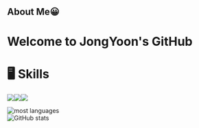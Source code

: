 ##  About Me😀 
# Welcome to JongYoon's GitHub

# 🖥 Skills
<div style=display:flex;>
  <img src="https://img.shields.io/badge/dotnet-512BD4?style=flat-square&logo=dotnet&logoColor=white">  
  <img src="https://img.shields.io/badge/java-007396?style=for-the-badge&logo=OpenJDK&logoColor=white">
  <img src="https://img.shields.io/badge/Spring-6DB33F?style=for-the-badge&logo=Spring&logoColor=white">
</div>


<div>
  
  ![most languages](https://github-readme-stats.vercel.app/api/top-langs/?username=jongypark&layout=compact)  
  ![GitHub stats](https://github-readme-stats.vercel.app/api?username=jongypark&show_icons=true&theme=radical)

</div>


